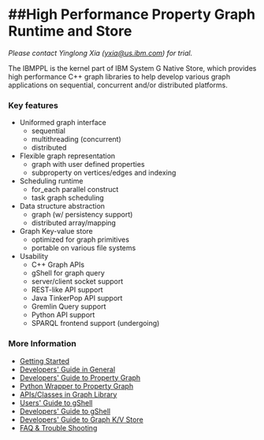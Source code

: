 ##High Performance Property Graph Runtime and Store
======

<i>Please contact Yinglong Xia (yxia@us.ibm.com) for trial.</i>

The IBMPPL is the kernel part of IBM System G Native Store, which provides high performance C++ graph libraries to help develop various graph applications on sequential, concurrent and/or distributed platforms. 

### Key features

- Uniformed graph interface
  + sequential
  + multithreading (concurrent)
  + distributed
- Flexible graph representation
  + graph with user defined properties 
  + subproperty on vertices/edges and indexing
- Scheduling runtime
  + for_each parallel construct
  + task graph scheduling
- Data structure abstraction 
  + graph (w/ persistency support)
  + distributed array/mapping
- Graph Key-value store
  + optimized for graph primitives
  + portable on various file systems
- Usability
  + C++ Graph APIs
  + gShell for graph query
  + server/client socket support
  + REST-like API support
  + Java TinkerPop API support
  + Gremlin Query support
  + Python API support 
  + SPARQL frontend support (undergoing)

<!--### Examples

<b> Under Construction! </b>
-->

### More Information
- [Getting Started](docs/ppl/getting_started.md)
- [Developers' Guide in General](docs/ppl/developer_guide.md)
- [Developers' Guide to Property Graph](docs/ppl/programming_guide.md)
- [Python Wrapper to Property Graph](docs/ppl/wrapper/python_wrapper.md) 
- [APIs/Classes in Graph Library](http://ibmppl.github.io/ibmppl/index.html)
- [Users' Guide to gShell](docs/gShell/gShellv2.2_APIs.md)
- [Developers' Guide to gShell](docs/gShell/gShellv2_develop_guide.md)
- [Developers' Guide to Graph K/V Store](docs/gKV/graphKVstore.md)
- [FAQ & Trouble Shooting](docs/ppl/faq.md)
